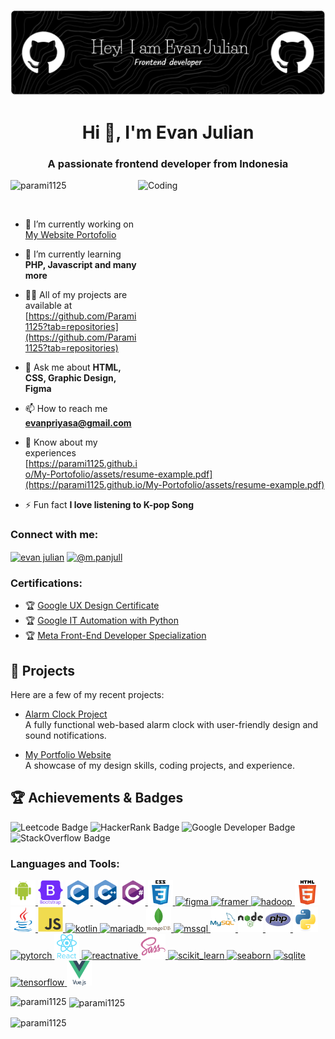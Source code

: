 <!-- Banner Image -->
<p align="center">
    <img src="Banner Image.png" alt="Banner">
</p>

<h1 align="center">Hi 👋, I'm Evan Julian</h1>
<h3 align="center">A passionate frontend developer from Indonesia</h3>
<img align="right" alt="Coding" width="300" height="450" src="https://64.media.tumblr.com/e153a9b726496838665ba14b183b02b0/3c5824e8eb0e1680-68/s500x750/a71dfe3e0237a263bf0d482faeeee8331ca15da2.gif">

<p align="left"> <img src="https://komarev.com/ghpvc/?username=parami1125&label=Profile%20views&color=0e75b6&style=flat" alt="parami1125" /> </p>

<p align="left"> <a href="https://twitter.com/" target="blank"><img src="https://img.shields.io/twitter/follow/?logo=twitter&style=for-the-badge" alt="" /></a> </p>

- 🔭 I’m currently working on [My Website Portofolio](https://parami1125.github.io/My-Portofolio/)

- 🌱 I’m currently learning **PHP, Javascript and many more**

- 👨‍💻 All of my projects are available at [https://github.com/Parami1125?tab=repositories](https://github.com/Parami1125?tab=repositories)

- 💬 Ask me about **HTML, CSS, Graphic Design, Figma**

- 📫 How to reach me **evanpriyasa@gmail.com**

- 📄 Know about my experiences [https://parami1125.github.io/My-Portofolio/assets/resume-example.pdf](https://parami1125.github.io/My-Portofolio/assets/resume-example.pdf)

- ⚡ Fun fact **I love listening to K-pop Song**

<h3 align="left">Connect with me:</h3>
<p align="left">
<a href="https://www.linkedin.com/in/evan-julian-8aa5a2292/"blank"><img align="center" src="https://raw.githubusercontent.com/rahuldkjain/github-profile-readme-generator/master/src/images/icons/Social/linked-in-alt.svg" alt="evan julian" height="30" width="40" /></a>
<a href="https://www.instagram.com/m.panjull/" target="blank"><img align="center" src="https://raw.githubusercontent.com/rahuldkjain/github-profile-readme-generator/master/src/images/icons/Social/instagram.svg" alt="@m.panjull" height="30" width="40" /></a>
</p>

<h3 align="left">Certifications:</h3>
<ul align="left">
  <li>🏆 <a href="https://www.coursera.org/account/accomplishments/professional-cert/T3SF12IHEWWS" target="_blank">Google UX Design Certificate</a></li>
  <li>🏆 <a href="https://www.coursera.org/account/accomplishments/professional-cert/1J05OBHN817Y" target="_blank">Google IT Automation with Python</a></li>
  <li>🏆 <a href="https://www.coursera.org/account/accomplishments/professional-cert/FXOS0KXBBFZQ" target="_blank">Meta Front-End Developer Specialization</a></li>
</ul>

## 🚀 Projects
Here are a few of my recent projects:

- [Alarm Clock Project](https://parami1125.github.io/Digital-Alarm-Clock/)  
  A fully functional web-based alarm clock with user-friendly design and sound notifications.
  
- [My Portfolio Website](https://parami1125.github.io/My-Portofolio/)  
  A showcase of my design skills, coding projects, and experience.

## 🏆 Achievements & Badges
![Leetcode Badge](https://img.shields.io/badge/Leetcode-Top%20Coder-orange)
![HackerRank Badge](https://img.shields.io/badge/HackerRank-5%20Star-green)
![Google Developer Badge](https://img.shields.io/badge/Google%20Developer-Certified-blue)
![StackOverflow Badge](https://img.shields.io/badge/StackOverflow-Reputation-orange)

<h3 align="left">Languages and Tools:</h3>
<p align="left"> <a href="https://developer.android.com" target="_blank" rel="noreferrer"> <img src="https://raw.githubusercontent.com/devicons/devicon/master/icons/android/android-original-wordmark.svg" alt="android" width="40" height="40"/> </a> <a href="https://getbootstrap.com" target="_blank" rel="noreferrer"> <img src="https://raw.githubusercontent.com/devicons/devicon/master/icons/bootstrap/bootstrap-plain-wordmark.svg" alt="bootstrap" width="40" height="40"/> </a> <a href="https://www.cprogramming.com/" target="_blank" rel="noreferrer"> <img src="https://raw.githubusercontent.com/devicons/devicon/master/icons/c/c-original.svg" alt="c" width="40" height="40"/> </a> <a href="https://www.w3schools.com/cpp/" target="_blank" rel="noreferrer"> <img src="https://raw.githubusercontent.com/devicons/devicon/master/icons/cplusplus/cplusplus-original.svg" alt="cplusplus" width="40" height="40"/> </a> <a href="https://www.w3schools.com/cs/" target="_blank" rel="noreferrer"> <img src="https://raw.githubusercontent.com/devicons/devicon/master/icons/csharp/csharp-original.svg" alt="csharp" width="40" height="40"/> </a> <a href="https://www.w3schools.com/css/" target="_blank" rel="noreferrer"> <img src="https://raw.githubusercontent.com/devicons/devicon/master/icons/css3/css3-original-wordmark.svg" alt="css3" width="40" height="40"/> </a> <a href="https://www.figma.com/" target="_blank" rel="noreferrer"> <img src="https://www.vectorlogo.zone/logos/figma/figma-icon.svg" alt="figma" width="40" height="40"/> </a> <a href="https://www.framer.com/" target="_blank" rel="noreferrer"> <img src="https://www.vectorlogo.zone/logos/framer/framer-icon.svg" alt="framer" width="40" height="40"/> </a> <a href="https://hadoop.apache.org/" target="_blank" rel="noreferrer"> <img src="https://www.vectorlogo.zone/logos/apache_hadoop/apache_hadoop-icon.svg" alt="hadoop" width="40" height="40"/> </a> <a href="https://www.w3.org/html/" target="_blank" rel="noreferrer"> <img src="https://raw.githubusercontent.com/devicons/devicon/master/icons/html5/html5-original-wordmark.svg" alt="html5" width="40" height="40"/> </a> <a href="https://www.java.com" target="_blank" rel="noreferrer"> <img src="https://raw.githubusercontent.com/devicons/devicon/master/icons/java/java-original.svg" alt="java" width="40" height="40"/> </a> <a href="https://developer.mozilla.org/en-US/docs/Web/JavaScript" target="_blank" rel="noreferrer"> <img src="https://raw.githubusercontent.com/devicons/devicon/master/icons/javascript/javascript-original.svg" alt="javascript" width="40" height="40"/> </a> <a href="https://kotlinlang.org" target="_blank" rel="noreferrer"> <img src="https://www.vectorlogo.zone/logos/kotlinlang/kotlinlang-icon.svg" alt="kotlin" width="40" height="40"/> </a> <a href="https://mariadb.org/" target="_blank" rel="noreferrer"> <img src="https://www.vectorlogo.zone/logos/mariadb/mariadb-icon.svg" alt="mariadb" width="40" height="40"/> </a> <a href="https://www.mongodb.com/" target="_blank" rel="noreferrer"> <img src="https://raw.githubusercontent.com/devicons/devicon/master/icons/mongodb/mongodb-original-wordmark.svg" alt="mongodb" width="40" height="40"/> </a> <a href="https://www.microsoft.com/en-us/sql-server" target="_blank" rel="noreferrer"> <img src="https://www.svgrepo.com/show/303229/microsoft-sql-server-logo.svg" alt="mssql" width="40" height="40"/> </a> <a href="https://www.mysql.com/" target="_blank" rel="noreferrer"> <img src="https://raw.githubusercontent.com/devicons/devicon/master/icons/mysql/mysql-original-wordmark.svg" alt="mysql" width="40" height="40"/> </a> <a href="https://nodejs.org" target="_blank" rel="noreferrer"> <img src="https://raw.githubusercontent.com/devicons/devicon/master/icons/nodejs/nodejs-original-wordmark.svg" alt="nodejs" width="40" height="40"/> </a> <a href="https://www.php.net" target="_blank" rel="noreferrer"> <img src="https://raw.githubusercontent.com/devicons/devicon/master/icons/php/php-original.svg" alt="php" width="40" height="40"/> </a> <a href="https://www.python.org" target="_blank" rel="noreferrer"> <img src="https://raw.githubusercontent.com/devicons/devicon/master/icons/python/python-original.svg" alt="python" width="40" height="40"/> </a> <a href="https://pytorch.org/" target="_blank" rel="noreferrer"> <img src="https://www.vectorlogo.zone/logos/pytorch/pytorch-icon.svg" alt="pytorch" width="40" height="40"/> </a> <a href="https://reactjs.org/" target="_blank" rel="noreferrer"> <img src="https://raw.githubusercontent.com/devicons/devicon/master/icons/react/react-original-wordmark.svg" alt="react" width="40" height="40"/> </a> <a href="https://reactnative.dev/" target="_blank" rel="noreferrer"> <img src="https://reactnative.dev/img/header_logo.svg" alt="reactnative" width="40" height="40"/> </a> <a href="https://sass-lang.com" target="_blank" rel="noreferrer"> <img src="https://raw.githubusercontent.com/devicons/devicon/master/icons/sass/sass-original.svg" alt="sass" width="40" height="40"/> </a> <a href="https://scikit-learn.org/" target="_blank" rel="noreferrer"> <img src="https://upload.wikimedia.org/wikipedia/commons/0/05/Scikit_learn_logo_small.svg" alt="scikit_learn" width="40" height="40"/> </a> <a href="https://seaborn.pydata.org/" target="_blank" rel="noreferrer"> <img src="https://seaborn.pydata.org/_images/logo-mark-lightbg.svg" alt="seaborn" width="40" height="40"/> </a> <a href="https://www.sqlite.org/" target="_blank" rel="noreferrer"> <img src="https://www.vectorlogo.zone/logos/sqlite/sqlite-icon.svg" alt="sqlite" width="40" height="40"/> </a> <a href="https://www.tensorflow.org" target="_blank" rel="noreferrer"> <img src="https://www.vectorlogo.zone/logos/tensorflow/tensorflow-icon.svg" alt="tensorflow" width="40" height="40"/> </a> <a href="https://vuejs.org/" target="_blank" rel="noreferrer"> <img src="https://raw.githubusercontent.com/devicons/devicon/master/icons/vuejs/vuejs-original-wordmark.svg" alt="vuejs" width="40" height="40"/> </a> </p>

<p><img align="left" src="https://github-readme-stats.vercel.app/api/top-langs?username=parami1125&show_icons=true&locale=en&layout=compact" alt="parami1125" /></p>

<p>&nbsp;<img align="center" src="https://github-readme-stats.vercel.app/api?username=parami1125&show_icons=true&locale=en" alt="parami1125" /></p>

<p><img align="center" src="https://github-readme-streak-stats.herokuapp.com/?user=parami1125&" alt="parami1125" /></p>
